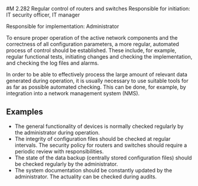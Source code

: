 #M 2.282 Regular control of routers and switches
Responsible for initiation: IT security officer, IT manager

Responsible for implementation: Administrator

To ensure proper operation of the active network components and the correctness of all configuration parameters, a more regular, automated process of control should be established. These include, for example, regular functional tests, initiating changes and checking the implementation, and checking the log files and alarms.

In order to be able to effectively process the large amount of relevant data generated during operation, it is usually necessary to use suitable tools for as far as possible automated checking. This can be done, for example, by integration into a network management system (NMS).



## Examples 
* The general functionality of devices is normally checked regularly by the administrator during operation.
* The integrity of configuration files should be checked at regular intervals. The security policy for routers and switches should require a periodic review with responsibilities.
* The state of the data backup (centrally stored configuration files) should be checked regularly by the administrator.
* The system documentation should be constantly updated by the administrator. The actuality can be checked during audits.




